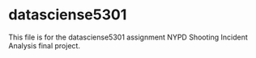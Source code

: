 # datasciense5301

This file is for the datasciense5301 assignment NYPD Shooting Incident Analysis final project.
